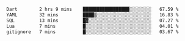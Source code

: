 <!--START_SECTION:waka-->

```txt
Dart        2 hrs 9 mins    █████████████████░░░░░░░░   67.59 %
YAML        32 mins         ████▒░░░░░░░░░░░░░░░░░░░░   16.83 %
SQL         13 mins         █▓░░░░░░░░░░░░░░░░░░░░░░░   07.27 %
Lua         7 mins          █░░░░░░░░░░░░░░░░░░░░░░░░   04.01 %
gitignore   7 mins          █░░░░░░░░░░░░░░░░░░░░░░░░   03.67 %
```

<!--END_SECTION:waka-->
